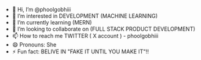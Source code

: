 - 👋 Hi, I’m @phoolgobhiii
- 👀 I’m interested in DEVELOPMENT (MACHINE LEARNING)
- 🌱 I’m currently learning (MERN)
- 💞️ I’m looking to collaborate on (FULL STACK PRODUCT DEVELOPMENT)
- 📫 How to reach me TWITTER ( X account ) - phoolgobhiii
- 😄 Pronouns: She
- ⚡ Fun fact: BELIVE IN "FAKE IT UNTIL YOU MAKE IT"!!

<!---
phoolgobhiii/phoolgobhiii is a ✨ special ✨ repository because its `README.md` (this file) appears on your GitHub profile.
You can click the Preview link to take a look at your changes.
--->
